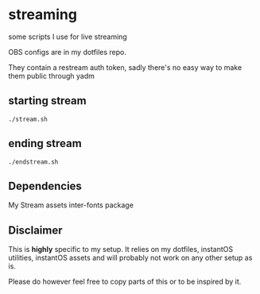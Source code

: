 # streaming

some scripts I use for live streaming

OBS configs are in my dotfiles repo. 

They contain a restream auth token, sadly there's no easy way to make
them public through yadm

## starting stream
```
./stream.sh
```

## ending stream
```
./endstream.sh
```

## Dependencies

My Stream assets
inter-fonts package

## Disclaimer

This is **highly** specific to my setup. It relies on my dotfiles,
instantOS utilities, instantOS assets and will probably not work on
any other setup as is. 

Please do however feel free to copy parts of this or to be inspired
by it. 
